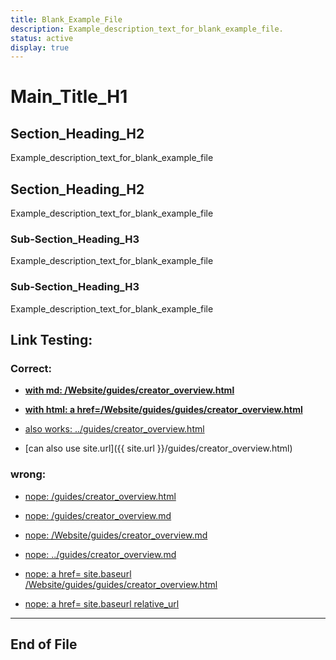 ```yaml
---
title: Blank_Example_File
description: Example_description_text_for_blank_example_file.
status: active
display: true
---
```


# Main_Title_H1

## Section_Heading_H2
Example_description_text_for_blank_example_file

## Section_Heading_H2
Example_description_text_for_blank_example_file

### Sub-Section_Heading_H3
Example_description_text_for_blank_example_file

### Sub-Section_Heading_H3
Example_description_text_for_blank_example_file

## Link Testing:

### Correct: 

- **[with md: /Website/guides/creator_overview.html](/Website/guides/creator_overview.html)**
- <strong><a href="/Website/guides/creator_overview.html">with html: a href=/Website/guides/guides/creator_overview.html</a></strong>

- [also works: ../guides/creator_overview.html](../guides/creator_overview.html)
- [can also use site.url]({{ site.url }}/guides/creator_overview.html)

### wrong: 

- [nope: /guides/creator_overview.html](/guides/creator_overview.html)
- [nope: /guides/creator_overview.md](guides/creator_overview.md)
- [nope: /Website/guides/creator_overview.md](/Website/guides/guides/creator_overview.md)
- [nope: ../guides/creator_overview.md](../guides/creator_overview.md)


- <a href="{{ site.baseurl }}/Website/guides/creator_overview.html">nope: a href= site.baseurl /Website/guides/guides/creator_overview.html</a>
- <a href="{{ site.baseurl | relative_url }}/Website/guides/creator_overview.html">nope: a href= site.baseurl relative_url</a>


---
## End of File
